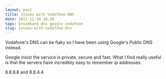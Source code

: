 ```yaml
---
layout: post
title: Issues with Vodafone DNS
date: 2011-12-30 10:20
tags: broadband dns google vodafone
slug: issues-with-vodafone-dns
---
```


Vodafone's DNS can be flaky so I have been using Google's Public DNS instead.

Google insist the service is private, secure and fast. What I find really useful is that the servers have incredibly easy to remember ip addresses.

8.8.8.8 and 8.8.4.4